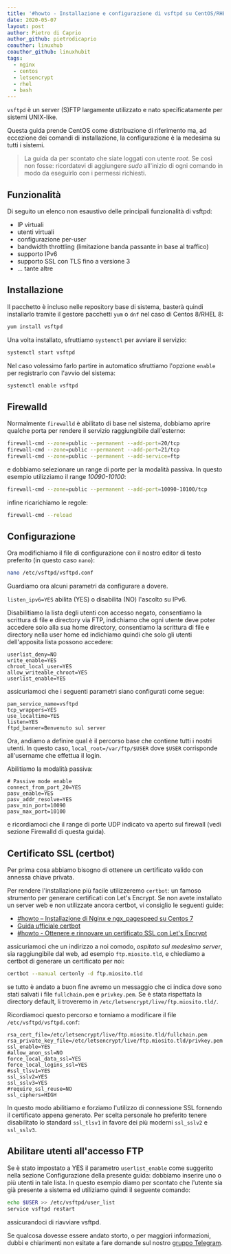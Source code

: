 ```yaml
---
title: '#howto - Installazione e configurazione di vsftpd su CentOS/RHEL 7/8'
date: 2020-05-07
layout: post
author: Pietro di Caprio
author_github: pietrodicaprio
coauthor: linuxhub
coauthor_github: linuxhubit
tags:
  - nginx  
  - centos  
  - letsencrypt  
  - rhel  
  - bash
---
```

`vsftpd` è un server (S)FTP largamente utilizzato e nato specificatamente per sistemi UNIX-like.

Questa guida prende CentOS come distribuzione di riferimento ma, ad eccezione dei comandi di installazione, la configurazione è la medesima su tutti i sistemi.

> La guida da per scontato che siate loggati con utente *root*. Se così non fosse: ricordatevi di aggiungere *sudo* all'inizio di ogni comando in modo da eseguirlo con i permessi richiesti.

## Funzionalità
Di seguito un elenco non esaustivo delle principali funzionalità di vsftpd:

* IP virtuali
* utenti virtuali
* configurazione per-user
* bandwidth throttling (limitazione banda passante in base al traffico)
* supporto IPv6
* supporto SSL con TLS fino a versione 3
* ... tante altre

## Installazione
Il pacchetto è incluso nelle repository base di sistema, basterà quindi installarlo tramite il gestore pacchetti `yum` o `dnf` nel caso di Centos 8/RHEL 8:

```bash
yum install vsftpd
```

Una volta installato, sfruttiamo `systemctl` per avviare il servizio:

```bash
systemctl start vsftpd
```

Nel caso volessimo farlo partire in automatico sfruttiamo l'opzione `enable` per registrarlo con l'avvio del sistema:

```bash
systemctl enable vsftpd
```

## Firewalld

Normalmente `firewalld` è abilitato di base nel sistema, dobbiamo aprire qualche porta per rendere il servizio raggiungibile dall'esterno:

```bash
firewall-cmd --zone=public --permanent --add-port=20/tcp
firewall-cmd --zone=public --permanent --add-port=21/tcp
firewall-cmd --zone=public --permanent --add-service=ftp
```
e dobbiamo selezionare un range di porte per la modalità passiva. In questo esempio utilizziamo il range *10090-10100*:

```bash
firewall-cmd --zone=public --permanent --add-port=10090-10100/tcp
```

infine ricarichiamo le regole:

```bash
firewall-cmd --reload
```

## Configurazione

Ora modifichiamo il file di configurazione con il nostro editor di testo preferito (in questo caso `nano`):

```bash
nano /etc/vsftpd/vsftpd.conf
```

Guardiamo ora alcuni parametri da configurare a dovere.

`listen_ipv6=YES` abilita (YES) o disabilita (NO) l'ascolto su IPv6.

Disabilitiamo la lista degli utenti con accesso negato, consentiamo la scrittura di file e directory via FTP, indichiamo che ogni utente deve poter accedere solo alla sua home directory, consentiamo la scrittura di file e directory nella user home ed indichiamo quindi che solo gli utenti dell'apposita lista possono accedere:

```
userlist_deny=NO
write_enable=YES
chroot_local_user=YES
allow_writeable_chroot=YES
userlist_enable=YES
```

assicuriamoci che i seguenti parametri siano configurati come segue:

```
pam_service_name=vsftpd
tcp_wrappers=YES
use_localtime=YES
listen=YES
ftpd_banner=Benvenuto sul server
```

Ora, andiamo a definire qual è il percorso base che contiene tutti i nostri utenti. In questo caso, `local_root=/var/ftp/$USER` dove `$USER` corrisponde all'username che effettua il login.

Abilitiamo la modalità passiva:

```
# Passive mode enable
connect_from_port_20=YES
pasv_enable=YES
pasv_addr_resolve=YES
pasv_min_port=10090
pasv_max_port=10100
```

e ricordiamoci che il range di porte UDP indicato va aperto sul firewall (vedi sezione Firewalld di questa guida).

## Certificato SSL (certbot)
Per prima cosa abbiamo bisogno di ottenere un certificato valido con annessa chiave privata.

Per rendere l'installazione più facile utilizzeremo `certbot`: un famoso strumento per generare certificati con Let's Encrypt. Se non avete installato un server web e non utilizzate ancora certbot, vi consiglio le seguenti guide:  
* [#howto – Installazione di Nginx e ngx_pagespeed su Centos 7](https://linuxhub.it/articles/howto-%E2%80%93-installazione-di-nginx-e-ngx_pagespeed-su-centos-7)  
* [Guida ufficiale certbot](https://certbot.eff.org/lets-encrypt/centosrhel7-nginx)
* [#howto - Ottenere e rinnovare un certificato SSL con Let's Encrypt](https://linuxhub.it/articles/howto-ottenere-e-rinnovare-un-certificato-ssl-con-let-s-encrypt)  

assicuriamoci che un indirizzo a noi comodo, _ospitato sul medesimo server_, sia raggiungibile dal web, ad esempio `ftp.miosito.tld`, e chiediamo a certbot di generare un certificato per noi:

```bash
certbot --manual certonly -d ftp.miosito.tld
```

se tutto è andato a buon fine avremo un messaggio che ci indica dove sono stati salvati i file `fullchain.pem` e `privkey.pem`. Se è stata rispettata la directory default, li troveremo in `/etc/letsencrypt/live/ftp.miosito.tld/`.

Ricordiamoci questo percorso e torniamo a modificare il file `/etc/vsftpd/vsftpd.conf`:

```
rsa_cert_file=/etc/letsencrypt/live/ftp.miosito.tld/fullchain.pem
rsa_private_key_file=/etc/letsencrypt/live/ftp.miosito.tld/privkey.pem
ssl_enable=YES
#allow_anon_ssl=NO
force_local_data_ssl=YES
force_local_logins_ssl=YES
#ssl_tlsv1=YES
ssl_sslv2=YES
ssl_sslv3=YES
#require_ssl_reuse=NO
ssl_ciphers=HIGH
```

In questo modo abilitiamo e forziamo l'utilizzo di connessione SSL fornendo il certificato appena generato. Per scelta personale ho preferito tenere disabilitato lo standard `ssl_tlsv1` in favore dei più moderni `ssl_sslv2` e `ssl_sslv3`.

## Abilitare utenti all'accesso FTP
Se è stato impostato a YES il parametro `userlist_enable` come suggerito nella sezione Configurazione della presente guida: dobbiamo inserire uno o più utenti in tale lista. In questo esempio diamo per scontato che l'utente sia già presente a sistema ed utiliziamo quindi il seguente comando:

```bash
echo $USER >> /etc/vsftpd/user_list
service vsftpd restart
```

assicurandoci di riavviare vsftpd.

Se qualcosa dovesse essere andato storto, o per maggiori informazioni, dubbi e chiarimenti non esitate a fare domande sul nostro [gruppo Telegram](https://t.me/linuxpeople).